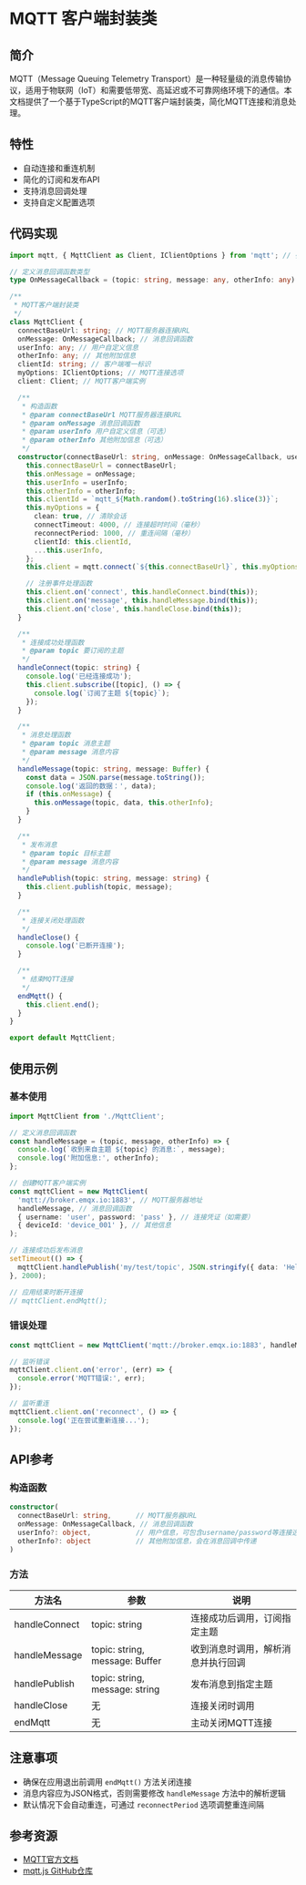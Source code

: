 # MQTT 客户端封装类

## 简介

MQTT（Message Queuing Telemetry Transport）是一种轻量级的消息传输协议，适用于物联网（IoT）和需要低带宽、高延迟或不可靠网络环境下的通信。本文档提供了一个基于TypeScript的MQTT客户端封装类，简化MQTT连接和消息处理。

## 特性

- 自动连接和重连机制
- 简化的订阅和发布API
- 支持消息回调处理
- 支持自定义配置选项

## 代码实现

```typescript
import mqtt, { MqttClient as Client, IClientOptions } from 'mqtt'; // 引入mqtt依赖

// 定义消息回调函数类型
type OnMessageCallback = (topic: string, message: any, otherInfo: any) => void;

/**
 * MQTT客户端封装类
 */
class MqttClient {
  connectBaseUrl: string; // MQTT服务器连接URL
  onMessage: OnMessageCallback; // 消息回调函数
  userInfo: any; // 用户自定义信息
  otherInfo: any; // 其他附加信息
  clientId: string; // 客户端唯一标识
  myOptions: IClientOptions; // MQTT连接选项
  client: Client; // MQTT客户端实例

  /**
   * 构造函数
   * @param connectBaseUrl MQTT服务器连接URL
   * @param onMessage 消息回调函数
   * @param userInfo 用户自定义信息（可选）
   * @param otherInfo 其他附加信息（可选）
   */
  constructor(connectBaseUrl: string, onMessage: OnMessageCallback, userInfo = {}, otherInfo = {}) {
    this.connectBaseUrl = connectBaseUrl;
    this.onMessage = onMessage;
    this.userInfo = userInfo;
    this.otherInfo = otherInfo;
    this.clientId = `mqtt_${Math.random().toString(16).slice(3)}`;
    this.myOptions = {
      clean: true, // 清除会话
      connectTimeout: 4000, // 连接超时时间（毫秒）
      reconnectPeriod: 1000, // 重连间隔（毫秒）
      clientId: this.clientId,
      ...this.userInfo,
    };
    this.client = mqtt.connect(`${this.connectBaseUrl}`, this.myOptions);

    // 注册事件处理函数
    this.client.on('connect', this.handleConnect.bind(this));
    this.client.on('message', this.handleMessage.bind(this));
    this.client.on('close', this.handleClose.bind(this));
  }

  /**
   * 连接成功处理函数
   * @param topic 要订阅的主题
   */
  handleConnect(topic: string) {
    console.log('已经连接成功');
    this.client.subscribe([topic], () => {
      console.log(`订阅了主题 ${topic}`);
    });
  }

  /**
   * 消息处理函数
   * @param topic 消息主题
   * @param message 消息内容
   */
  handleMessage(topic: string, message: Buffer) {
    const data = JSON.parse(message.toString());
    console.log('返回的数据：', data);
    if (this.onMessage) {
      this.onMessage(topic, data, this.otherInfo);
    }
  }

  /**
   * 发布消息
   * @param topic 目标主题
   * @param message 消息内容
   */
  handlePublish(topic: string, message: string) {
    this.client.publish(topic, message);
  }

  /**
   * 连接关闭处理函数
   */
  handleClose() {
    console.log('已断开连接');
  }

  /**
   * 结束MQTT连接
   */
  endMqtt() {
    this.client.end();
  }
}

export default MqttClient;
```

## 使用示例

### 基本使用

```typescript
import MqttClient from './MqttClient';

// 定义消息回调函数
const handleMessage = (topic, message, otherInfo) => {
  console.log(`收到来自主题 ${topic} 的消息:`, message);
  console.log('附加信息:', otherInfo);
};

// 创建MQTT客户端实例
const mqttClient = new MqttClient(
  'mqtt://broker.emqx.io:1883', // MQTT服务器地址
  handleMessage, // 消息回调函数
  { username: 'user', password: 'pass' }, // 连接凭证（如需要）
  { deviceId: 'device_001' }, // 其他信息
);

// 连接成功后发布消息
setTimeout(() => {
  mqttClient.handlePublish('my/test/topic', JSON.stringify({ data: 'Hello MQTT!' }));
}, 2000);

// 应用结束时断开连接
// mqttClient.endMqtt();
```

### 错误处理

```typescript
const mqttClient = new MqttClient('mqtt://broker.emqx.io:1883', handleMessage);

// 监听错误
mqttClient.client.on('error', (err) => {
  console.error('MQTT错误:', err);
});

// 监听重连
mqttClient.client.on('reconnect', () => {
  console.log('正在尝试重新连接...');
});
```

## API参考

### 构造函数

```typescript
constructor(
  connectBaseUrl: string,      // MQTT服务器URL
  onMessage: OnMessageCallback, // 消息回调函数
  userInfo?: object,           // 用户信息，可包含username/password等连接选项
  otherInfo?: object           // 其他附加信息，会在消息回调中传递
)
```

### 方法

| 方法名        | 参数                           | 说明                               |
| ------------- | ------------------------------ | ---------------------------------- |
| handleConnect | topic: string                  | 连接成功后调用，订阅指定主题       |
| handleMessage | topic: string, message: Buffer | 收到消息时调用，解析消息并执行回调 |
| handlePublish | topic: string, message: string | 发布消息到指定主题                 |
| handleClose   | 无                             | 连接关闭时调用                     |
| endMqtt       | 无                             | 主动关闭MQTT连接                   |

## 注意事项

- 确保在应用退出前调用 `endMqtt()` 方法关闭连接
- 消息内容应为JSON格式，否则需要修改 `handleMessage` 方法中的解析逻辑
- 默认情况下会自动重连，可通过 `reconnectPeriod` 选项调整重连间隔

## 参考资源

- [MQTT官方文档](https://mqtt.org/)
- [mqtt.js GitHub仓库](https://github.com/mqttjs/MQTT.js)
